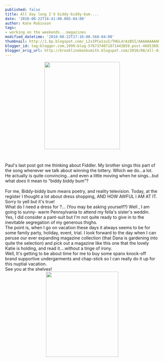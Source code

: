 ```yaml
---
published: false
title: All day long I'd biddy-biddy-bum....
date: '2010-08-22T16:41:00.005-04:00'
author: Kate Robinson
tags:
- working on the weekends...magazines
modified_datetime: '2010-08-22T17:16:08.568-04:00'
thumbnail: http://1.bp.blogspot.com/_L2x1PCw1zuI/THGL4rAzB5I/AAAAAAAAAHo/AtepkekpSPg/s72-c/fiddler.bmp
blogger_id: tag:blogger.com,1999:blog-5767374071871443859.post-4695389279085696594
blogger_orig_url: http://brooklinebooksmith.blogspot.com/2010/08/all-day-long-id-biddy-biddy-bum.html
---
```


<div><a href="http://1.bp.blogspot.com/_L2x1PCw1zuI/THGL4rAzB5I/AAAAAAAAAHo/AtepkekpSPg/s1600/fiddler.bmp"><img style="TEXT-ALIGN: center; MARGIN: 0px auto 10px; WIDTH: 247px; DISPLAY: block; HEIGHT: 286px; CURSOR: hand" id="BLOGGER_PHOTO_ID_5508337624985831314" border="0" alt="" src="http://1.bp.blogspot.com/_L2x1PCw1zuI/THGL4rAzB5I/AAAAAAAAAHo/AtepkekpSPg/s400/fiddler.bmp" /></a> </div><br /><br /><div>            Paul's last post got me thinking about Fiddler. My brother sings this part of the song whenever we talk about winning the lottery. Which we do...a lot. He actually is quite convincing...and even a little moving when he sings...but what <em>does</em> it mean to "biddy biddy bum"? </div><br /><div>            For me, Biddy-biddy bum means poetry, and reality television. Today, at the register I thought a lot about dress shopping, AND HOW AWFUL I AM AT IT. Sorry to yell but it's true!</div><div> </div><div> </div><div>          What do I need a dress for ?... (You may be asking yourself?) Well , I am going to sunny- warm Pennsylvania to attend my fella's sister's weddin. Yes, I did consider a pant-suit but I'm not quite ready to give in to the inevitable segregation of my generous thighs. </div><div> </div><div> </div><div>                The point is, when I go on vacation these days it always seems to be for some family party, holiday, event, trial. I look forward to the day when I can peruse our ever expanding magazine collection (that Dana is gardening into quite the  selection) and pick out a magazine like this one that the lovely Katie is holding, and read it....without a tinge of irony.</div><div> </div><div> </div><div>Well, It's getting to be about time for me to buy some spanx knock-off brand supportive undergarments and chap-stick so I can really do it up for this nuptial vacation.</div><div> </div><div>See you at the shelves!</div><div> </div><div> </div><div> </div><div><img style="TEXT-ALIGN: center; MARGIN: 0px auto 10px; WIDTH: 237px; DISPLAY: block; HEIGHT: 279px; CURSOR: hand" id="BLOGGER_PHOTO_ID_5508341245115530130" border="0" alt="" src="http://3.bp.blogspot.com/_L2x1PCw1zuI/THGPLZC-e5I/AAAAAAAAAHw/W985mT_b9nA/s400/affluent.bmp" /></div>